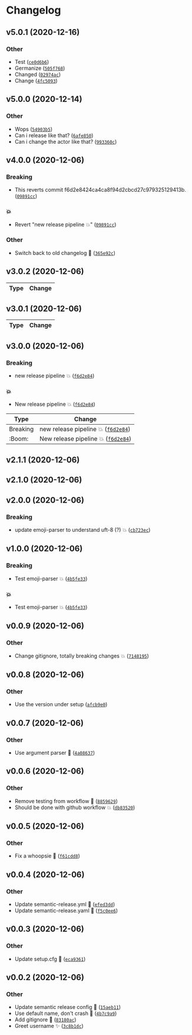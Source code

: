 # Changelog

<!--next-version-placeholder-->

## v5.0.1 (2020-12-16)
### Other
* Test  ([`ce0d6b6`](https://github.com/jkuball/SemanticReleaseTest/commit/ce0d6b68f0ba942d79fa36d80f6153549366f2fb))
* Germanize  ([`505f768`](https://github.com/jkuball/SemanticReleaseTest/commit/505f76883eff522cebbd342beb67882ee70b2136))
* Changed  ([`02974ac`](https://github.com/jkuball/SemanticReleaseTest/commit/02974ace5c45356372200111242bed01a752e869))
* Change  ([`4fc5093`](https://github.com/jkuball/SemanticReleaseTest/commit/4fc509305dbc1554a54b3268063f58b0bbf1100d))

## v5.0.0 (2020-12-14)
### Other
* Wops  ([`54903b5`](https://github.com/jkuball/SemanticReleaseTest/commit/54903b51d37bbb03830a6427db7937ca98f2cf1d))
* Can i release like that?  ([`6afe850`](https://github.com/jkuball/SemanticReleaseTest/commit/6afe8504d6b21c651fb487770ae5ddf8466f2246))
* Can i change the actor like that?  ([`993360c`](https://github.com/jkuball/SemanticReleaseTest/commit/993360c54af518b799de1f910a0c44e50aa0a46e))

## v4.0.0 (2020-12-06)
### Breaking
* This reverts commit f6d2e8424ca4ca8f94d2cbcd27c979325129413b.  ([`09891cc`](https://github.com/jkuball/SemanticReleaseTest/commit/09891ccf2a22d012a0c0d94f43ce4a4527cfc3e8))

### :boom:
* Revert "new release pipeline :boom:" ([`09891cc`](https://github.com/jkuball/SemanticReleaseTest/commit/09891ccf2a22d012a0c0d94f43ce4a4527cfc3e8))

### Other
* Switch back to old changelog 🔧  ([`365e92c`](https://github.com/jkuball/SemanticReleaseTest/commit/365e92cfc95d35599e57eeb2150618792b72bb0e))

## v3.0.2 (2020-12-06)


| Type | Change |
| --- | --- |

## v3.0.1 (2020-12-06)


| Type | Change |
| --- | --- |

## v3.0.0 (2020-12-06)
### Breaking
* new release pipeline :boom:  ([`f6d2e84`](https://github.com/jkuball/SemanticReleaseTest/commit/f6d2e8424ca4ca8f94d2cbcd27c979325129413b))

### :boom:
* New release pipeline :boom:  ([`f6d2e84`](https://github.com/jkuball/SemanticReleaseTest/commit/f6d2e8424ca4ca8f94d2cbcd27c979325129413b))

| Type | Change |
| --- | --- |
| Breaking | new release pipeline :boom:  ([`f6d2e84`](https://github.com/jkuball/SemanticReleaseTest/commit/f6d2e8424ca4ca8f94d2cbcd27c979325129413b)) |
| :Boom: | New release pipeline :boom:  ([`f6d2e84`](https://github.com/jkuball/SemanticReleaseTest/commit/f6d2e8424ca4ca8f94d2cbcd27c979325129413b)) |

## v2.1.1 (2020-12-06)


## v2.1.0 (2020-12-06)


## v2.0.0 (2020-12-06)
### Breaking
* update emoji-parser to understand uft-8 (?) 💥  ([`cb723ec`](https://github.com/jkuball/SemanticReleaseTest/commit/cb723ec5dd4ddf6b3a546d6d22e895942f86626a))

## v1.0.0 (2020-12-06)
### Breaking
* Test emoji-parser :boom:  ([`4b5fe33`](https://github.com/jkuball/SemanticReleaseTest/commit/4b5fe33887969a86b691b93c2005259c3e7011a8))

### :boom:
* Test emoji-parser :boom:  ([`4b5fe33`](https://github.com/jkuball/SemanticReleaseTest/commit/4b5fe33887969a86b691b93c2005259c3e7011a8))

## v0.0.9 (2020-12-06)
### Other
* Change gitignore, totally breaking changes 💥  ([`7148195`](https://github.com/jkuball/SemanticReleaseTest/commit/7148195502a9a2fc2999b10ab96c585dd365e6a7))

## v0.0.8 (2020-12-06)
### Other
* Use the version under setup  ([`afcb9e0`](https://github.com/jkuball/SemanticReleaseTest/commit/afcb9e0e7e048aae938528531b7c273697832984))

## v0.0.7 (2020-12-06)
### Other
* Use argument parser 🎨  ([`4a08637`](https://github.com/jkuball/SemanticReleaseTest/commit/4a086376ddaed50e717240fbd95e3c4c1035ddad))

## v0.0.6 (2020-12-06)
### Other
* Remove testing from workflow 🐛  ([`8859629`](https://github.com/jkuball/SemanticReleaseTest/commit/885962999f7e8956dc3d50985ce3f56d4f783232))
* Should be done with github workflow 💥  ([`db83520`](https://github.com/jkuball/SemanticReleaseTest/commit/db83520eaef77d4c499479d1588f89d3598d3caf))

## v0.0.5 (2020-12-06)
### Other
* Fix a whoopsie 🐛  ([`f61cdd8`](https://github.com/jkuball/SemanticReleaseTest/commit/f61cdd88471e6e3658c76afad9fec8419ed4b6f8))

## v0.0.4 (2020-12-06)
### Other
* Update semantic-release.yml 🔧  ([`efed3dd`](https://github.com/jkuball/SemanticReleaseTest/commit/efed3ddf0ff376b2fe410eb25f4efc04983487e1))
* Update semantic-release.yaml 🔧  ([`f5c0ee6`](https://github.com/jkuball/SemanticReleaseTest/commit/f5c0ee698765617e0c33ff10ecd3ccd2af7ac0dd))

## v0.0.3 (2020-12-06)
### Other
* Update setup.cfg 🔧  ([`eca9361`](https://github.com/jkuball/SemanticReleaseTest/commit/eca9361b2834c149b74294123a30b41a83d77912))

## v0.0.2 (2020-12-06)
### Other
* Update semantic release config 🔧  ([`15aeb11`](https://github.com/jkuball/SemanticReleaseTest/commit/15aeb11d19f65aa34bc90b6433a422597085a845))
* Use default name, don't crash 🐛  ([`4b7c9a9`](https://github.com/jkuball/SemanticReleaseTest/commit/4b7c9a95516b2cc6629511a63c9cd87bc3151b6e))
* Add gitignore 🔧  ([`83180ac`](https://github.com/jkuball/SemanticReleaseTest/commit/83180ac331869aa702754a5cabbc90bf16ddf57b))
* Greet username ✨  ([`3c8b1dc`](https://github.com/jkuball/SemanticReleaseTest/commit/3c8b1dc84889b04ae16670bece72854c33d0de63))

